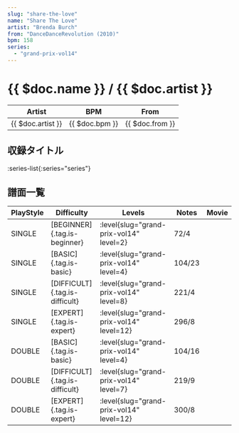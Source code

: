 ```yaml
---
slug: "share-the-love"
name: "Share The Love"
artist: "Brenda Burch"
from: "DanceDanceRevolution (2010)"
bpm: 158
series:
  - "grand-prix-vol14"
---
```


# {{ $doc.name }} / {{ $doc.artist }}

|Artist|BPM|From|
|------|---|----|
|{{ $doc.artist }}|{{ $doc.bpm }}|{{ $doc.from }}|

## 収録タイトル

:series-list{:series="series"}

## 譜面一覧

|PlayStyle|Difficulty|Levels|Notes|Movie|
|---------|----------|------|-----|-----|
|SINGLE|[BEGINNER]{.tag.is-beginner}|<div class="field is-grouped is-grouped-multiline"> :level{slug="grand-prix-vol14" level=2}</div>|72/4||
|SINGLE|[BASIC]{.tag.is-basic}|<div class="field is-grouped is-grouped-multiline"> :level{slug="grand-prix-vol14" level=4}</div>|104/23||
|SINGLE|[DIFFICULT]{.tag.is-difficult}|<div class="field is-grouped is-grouped-multiline"> :level{slug="grand-prix-vol14" level=8}</div>|221/4||
|SINGLE|[EXPERT]{.tag.is-expert}|<div class="field is-grouped is-grouped-multiline"> :level{slug="grand-prix-vol14" level=12}</div>|296/8||
|DOUBLE|[BASIC]{.tag.is-basic}|<div class="field is-grouped is-grouped-multiline"> :level{slug="grand-prix-vol14" level=4}</div>|104/16||
|DOUBLE|[DIFFICULT]{.tag.is-difficult}|<div class="field is-grouped is-grouped-multiline"> :level{slug="grand-prix-vol14" level=7}</div>|219/9||
|DOUBLE|[EXPERT]{.tag.is-expert}|<div class="field is-grouped is-grouped-multiline"> :level{slug="grand-prix-vol14" level=12}</div>|300/8||

